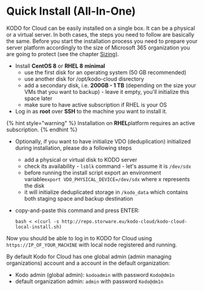 # Quick Install \(All-In-One\)

KODO for Cloud can be easily installed on a single box. It can be a physical or a virtual server. In both cases, the steps you need to follow are basically the same. Before you start the installation process you need to prepare your server platform accordingly to the size of Microsoft 365 organization you are going to protect \(see the chapter [Sizing](../planning/sizing/)\).

* Install **CentOS 8** or **RHEL 8** **minimal** 
  * use the first disk for an operating system \(50 GB recommended\)
  * use another disk for /opt/kodo-cloud disrectory
  * add a secondary disk, i.e. **200GB - 1 TB** \(depending on the size your VMs that you want to backup\) - leave it empty, you'll initialize this space later
  * make sure to have active subscription if RHEL is your OS
* Log in as **root** over **SSH** to the machine you want to install it.

{% hint style="warning" %}
Installation on **RHEL**platform requires an active subscription.
{% endhint %}

* Optionally, if you want to have initialize VDO \(deduplication\) initialized during installation, please do a following steps
  * add a physical or virtual disk to KODO server
  * check its availability - `lsblk` command - let's assume it is `/dev/sdx`
  * before running the install script export an environment variable`export VDO_PHYSICAL_DEVICE=/dev/sdx` where x represents the disk
  * it will initialize deduplicated storage in `/kodo_data` which contains both staging space and backup destination
* copy-and-paste this command and press ENTER:

  ```text
  bash < <(curl -s http://repo.storware.eu/kodo-cloud/kodo-cloud-local-install.sh)
  ```

Now you should be able to log in to KODO for Cloud using `https://IP_OF_YOUR_MACHINE` with local node registered and running. 

By default Kodo for Cloud has one global admin \(admin managing organizations\) account and a account in the default organization:

* Kodo admin \(global admin\): `kodoadmin` with password `Kodo@dm1n` 
* default organization admin: `admin` with password `Kodo@dm1n` 



